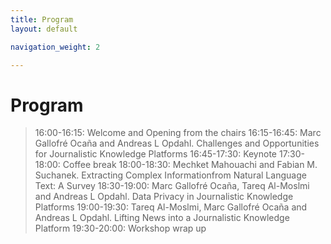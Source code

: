 ```yaml
---
title: Program
layout: default

navigation_weight: 2

---
```


# Program

> 16:00-16:15: Welcome and Opening from the chairs
> 16:15-16:45: Marc Gallofré Ocaña and Andreas L Opdahl. Challenges and Opportunities for Journalistic Knowledge Platforms
> 16:45-17:30: Keynote
> 17:30-18:00: Coffee break
18:00-18:30: Mechket Mahouachi and Fabian M. Suchanek. Extracting 
Complex Informationfrom Natural Language Text: A Survey	
18:30-19:00: Marc Gallofré Ocaña, Tareq Al-Moslmi and Andreas L Opdahl. 
Data Privacy in Journalistic Knowledge Platforms
19:00-19:30: Tareq Al-Moslmi, Marc Gallofré Ocaña and Andreas L Opdahl. 
Lifting News into a Journalistic Knowledge Platform
19:30-20:00: Workshop wrap up

